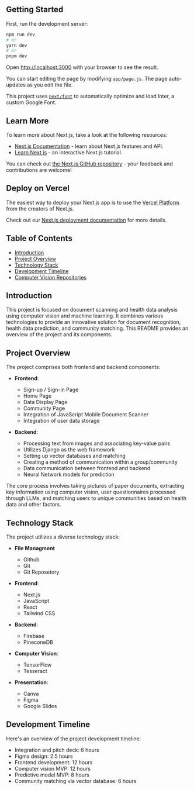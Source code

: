 ## Getting Started

First, run the development server:

```bash
npm run dev
# or
yarn dev
# or
pnpm dev
```

Open [http://localhost:3000](http://localhost:3000) with your browser to see the result.

You can start editing the page by modifying `app/page.js`. The page auto-updates as you edit the file.

This project uses [`next/font`](https://nextjs.org/docs/basic-features/font-optimization) to automatically optimize and load Inter, a custom Google Font.

## Learn More

To learn more about Next.js, take a look at the following resources:

- [Next.js Documentation](https://nextjs.org/docs) - learn about Next.js features and API.
- [Learn Next.js](https://nextjs.org/learn) - an interactive Next.js tutorial.

You can check out [the Next.js GitHub repository](https://github.com/vercel/next.js/) - your feedback and contributions are welcome!

## Deploy on Vercel

The easiest way to deploy your Next.js app is to use the [Vercel Platform](https://vercel.com/new?utm_medium=default-template&filter=next.js&utm_source=create-next-app&utm_campaign=create-next-app-readme) from the creators of Next.js.

Check out our [Next.js deployment documentation](https://nextjs.org/docs/deployment) for more details.

## Table of Contents

- [Introduction](#introduction)
- [Project Overview](#project-overview)
- [Technology Stack](#technology-stack)
- [Development Timeline](#development-timeline)
- [Computer Vision Repositories](#computer-vision-repositories)

## Introduction

This project is focused on document scanning and health data analysis using computer vision and machine learning. It combines various technologies to provide an innovative solution for document recognition, health data prediction, and community matching. This README provides an overview of the project and its components.

## Project Overview

The project comprises both frontend and backend components:

- **Frontend**:
  - Sign-up / Sign-in Page
  - Home Page
  - Data Display Page
  - Community Page
  - Integration of JavaScript Mobile Document Scanner
  - Integration of user data storage

- **Backend**:
  - Processing text from images and associating key-value pairs
  - Utilizes Django as the web framework
  - Setting up vector databases and matching
  - Creating a method of communication within a group/community
  - Data communication between frontend and backend
  - Neural Network models for prediction

The core process involves taking pictures of paper documents, extracting key information using computer vision, user questionnaires processed through LLMs, and matching users to unique communities based on health data and other factors.

## Technology Stack

The project utilizes a diverse technology stack:

- **File Managment**
    - Github
    - Git
    - Git Reposetory

- **Frontend**:
  - Next.js
  - JavaScript
  - React
  - Tailwind CSS

- **Backend**:
  - Firebase
  - PineconeDB

- **Computer Vision**:
  - TensorFlow
  - Tesseract

- **Presentation**:
  - Canva
  - Figma
  - Google Slides

## Development Timeline

Here's an overview of the project development timeline:

- Integration and pitch deck: 6 hours
- Figma design: 2.5 hours
- Frontend development: 12 hours
- Computer vision MVP: 12 hours
- Predictive model MVP: 8 hours
- Community matching via vector database: 6 hours
